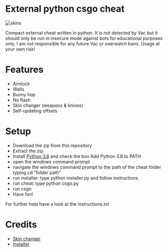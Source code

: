 # External python csgo cheat

![skins](https://user-images.githubusercontent.com/85324641/175700534-8edeb3e1-c9bb-4f47-9e76-92f5a5688bd8.png)

Compact external cheat written in python. It is not detected by Vac but it should only be run in insecure mode against bots for educational purposes only.
I am not responsible for any future Vac or overwatch bans. Usage at your own risk! 

# Features

- Aimlock
- Walls
- Bunny hop
- No flash
- Skin changer (weapons & knives)
- Self-updating offsets

# Setup

- Download the zip from this repository
- Extract the zip
- Install [Python 3.8](https://www.python.org/downloads/) and check the box Add Python 3.8 to PATH
- open the windows command prompt
- navigate the windows command prompt to the path of the cheat folder typing cd "folder path"
- run installer: type python installer.py and follow instructions 
- run cheat: type python csgo.py
- run csgo
- Have fun!

For further help have a look at the instructions.txt

# Credits

- [Skin changer](https://github.com/0xf1a/xSkins) 
- [Installer](https://github.com/XanOpiat) 
